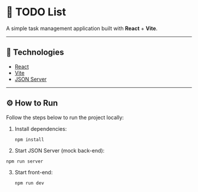 # 📝 TODO List

A simple task management application built with **React** + **Vite**.

---

## 🚀 Technologies

- [React](https://reactjs.org/)
- [Vite](https://vitejs.dev/)
- [JSON Server](https://github.com/typicode/json-server)

---

## ⚙️ How to Run

Follow the steps below to run the project locally:

1. Install dependencies:
   
   `npm install`

2. Start JSON Server (mock back-end):

  `npm run server`

3. Start front-end:

   `npm run dev`  
